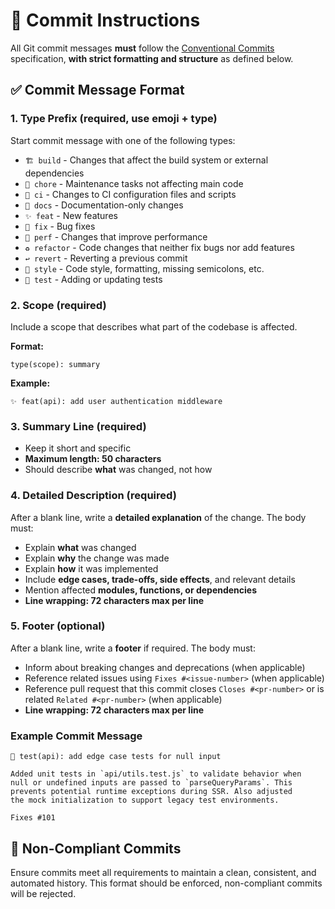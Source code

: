 # 📜 Commit Instructions

All Git commit messages **must** follow the [Conventional Commits](https://www.conventionalcommits.org/) specification, **with strict formatting and structure** as defined below.

## ✅ Commit Message Format

### 1. Type Prefix (required, use emoji + type)

Start commit message with one of the following types:

- `🏗️ build` - Changes that affect the build system or external dependencies
- `🔧 chore` - Maintenance tasks not affecting main code
- `👷 ci` - Changes to CI configuration files and scripts
- `📝 docs` - Documentation-only changes
- `✨ feat` - New features
- `🐛 fix` - Bug fixes
- `🚀 perf` - Changes that improve performance
- `♻️ refactor` - Code changes that neither fix bugs nor add features
- `↩️ revert` - Reverting a previous commit
- `🎨 style` - Code style, formatting, missing semicolons, etc.
- `🧪 test` - Adding or updating tests

### 2. Scope (required)

Include a scope that describes what part of the codebase is affected.

**Format:**

```plaintext
type(scope): summary
```

**Example:**

```plaintext
✨ feat(api): add user authentication middleware
```

### 3. Summary Line (required)

- Keep it short and specific
- **Maximum length: 50 characters**
- Should describe **what** was changed, not how

### 4. Detailed Description (required)

After a blank line, write a **detailed explanation** of the change. The body must:

- Explain **what** was changed
- Explain **why** the change was made
- Explain **how** it was implemented
- Include **edge cases, trade-offs, side effects**, and relevant details
- Mention affected **modules, functions, or dependencies**
- **Line wrapping: 72 characters max per line**

### 5. Footer (optional)

After a blank line, write a **footer** if required. The body must:

- Inform about breaking changes and deprecations (when applicable)
- Reference related issues using `Fixes #<issue-number>` (when applicable)
- Reference pull request that this commit closes `Closes #<pr-number>` or is related `Related #<pr-number>` (when applicable)
- **Line wrapping: 72 characters max per line**

### Example Commit Message

```plaintext
🧪 test(api): add edge case tests for null input

Added unit tests in `api/utils.test.js` to validate behavior when
null or undefined inputs are passed to `parseQueryParams`. This
prevents potential runtime exceptions during SSR. Also adjusted
the mock initialization to support legacy test environments.

Fixes #101
```

## 🚫 Non-Compliant Commits

Ensure commits meet all requirements to maintain a clean, consistent, and automated history. This format should be enforced, non-compliant commits will be rejected.
